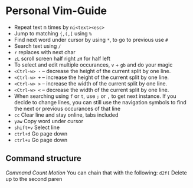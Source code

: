 # Personal Vim-Guide

* Repeat text n times by `ni<text><esc>`
* Jump to matching `{,(,[` using `%`
* Find next word under cursor by using `*`, to go to previous use `#`
* Search text using `/`
* `r` replaces with next char
* `zL` scroll screen half right `zH` for half left
* To select and edit multiple occurances, `v` + `gb` and do your magic
* `<Ctrl-w> -` – decrease the height of the current split by one line.
* `<Ctrl-w> +` – increase the height of the current split by one line.
* `<Ctrl-w> >` – increase the width of the current split by one line.
* `<Ctrl-w> <` – decrease the width of the current split by one line.
* When searching using `f` or `t`, use `;` or `,` to get next instance. If you decide to change lines, you can still use the navigation symbols to find the next or previous occurances of that line
* `cc` Clear line and stay online, tabs included
* `yaw` Copy word under cursor
* `shift+v` Select line
* `ctrl+d` Go page down
* `ctrl+u` Go page down
## Command structure
_Command Count Motion_
You can chain that with the following:
`d2f(` Delete up to the second paren
